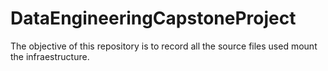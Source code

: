 # DataEngineeringCapstoneProject
The objective of this repository is to record all the source files used mount the infraestructure.
